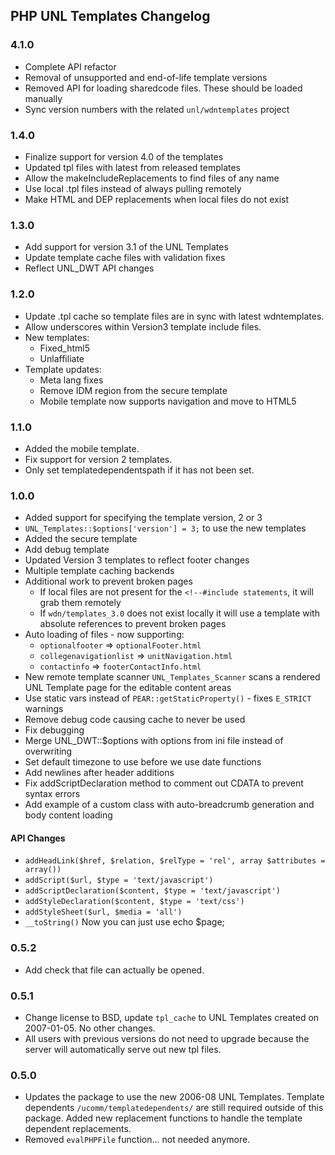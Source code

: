 ## PHP UNL Templates Changelog

### 4.1.0
* Complete API refactor
* Removal of unsupported and end-of-life template versions
* Removed API for loading sharedcode files. These should be loaded manually
* Sync version numbers with the related `unl/wdntemplates` project

### 1.4.0

* Finalize support for version 4.0 of the templates
* Updated tpl files with latest from released templates
* Allow the makeIncludeReplacements to find files of any name
* Use local .tpl files instead of always pulling remotely
* Make HTML and DEP replacements when local files do not exist

### 1.3.0

* Add support for version 3.1 of the UNL Templates
* Update template cache files with validation fixes
* Reflect UNL_DWT API changes

### 1.2.0

* Update .tpl cache so template files are in sync with latest wdntemplates.
* Allow underscores within Version3 template include files.
* New templates:
  * Fixed_html5
  * Unlaffiliate
* Template updates:
  * Meta lang fixes
  * Remove IDM region from the secure template
  * Mobile template now supports navigation and move to HTML5

### 1.1.0

* Added the mobile template.
* Fix support for version 2 templates.
* Only set templatedependentspath if it has not been set.

### 1.0.0

* Added support for specifying the template version, 2 or 3
* `UNL_Templates::$options['version'] = 3;` to use the new templates
* Added the secure template
* Add debug template
* Updated Version 3 templates to reflect footer changes
* Multiple template caching backends
* Additional work to prevent broken pages
  * If local files are not present for the `<!--#include statements`, it will grab them remotely
  * If `wdn/templates_3.0` does not exist locally it will use a template with absolute references to prevent broken pages
* Auto loading of files - now supporting:
  * `optionalfooter` => `optionalFooter.html`
  * `collegenavigationlist` => `unitNavigation.html`
  * `contactinfo` => `footerContactInfo.html`
* New remote template scanner `UNL_Templates_Scanner` scans a rendered UNL Template page for the editable content areas
* Use static vars instead of `PEAR::getStaticProperty()` - fixes `E_STRICT` warnings
* Remove debug code causing cache to never be used
* Fix debugging
* Merge UNL_DWT::$options with options from ini file instead of overwriting
* Set default timezone to use before we use date functions
* Add newlines after header additions
* Fix addScriptDeclaration method to comment out CDATA to prevent syntax errors
* Add example of a custom class with auto-breadcrumb generation and body content loading

#### API Changes

* `addHeadLink($href, $relation, $relType = 'rel', array $attributes = array())`
* `addScript($url, $type = 'text/javascript')`
* `addScriptDeclaration($content, $type = 'text/javascript')`
* `addStyleDeclaration($content, $type = 'text/css')`
* `addStyleSheet($url, $media = 'all')`
* `__toString()` Now you can just use echo $page;

### 0.5.2

*  Add check that file can actually be opened.

### 0.5.1

* Change license to BSD, update `tpl_cache` to UNL Templates created on 2007-01-05. No other changes.
* All users with previous versions do not need to upgrade because the server will automatically serve out new tpl files.

### 0.5.0

* Updates the package to use the new 2006-08 UNL Templates. Template dependents `/ucomm/templatedependents/` are still required outside of this package. Added new replacement functions to handle the template dependent replacements.
* Removed `evalPHPFile` function... not needed anymore.
